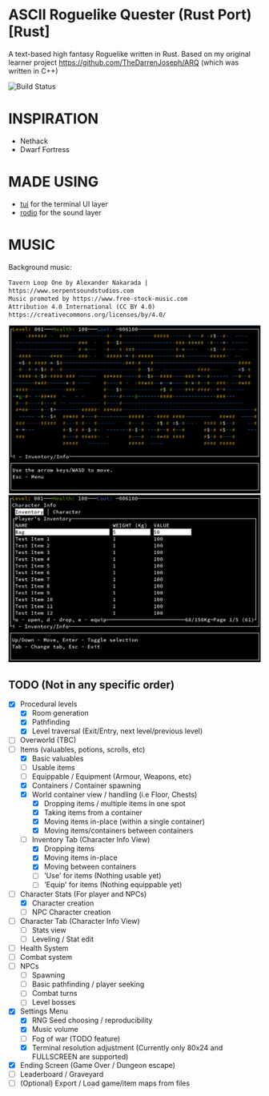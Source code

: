 ASCII Roguelike Quester (Rust Port) [Rust]
=============================================================

A text-based high fantasy Roguelike written in Rust.
Based on my original learner project https://github.com/TheDarrenJoseph/ARQ (which was written in C++)


![Build Status](https://github.com/TheDarrenJoseph/ARQ-Rust/actions/workflows/main-build.yml/badge.svg)

INSPIRATION
=======
- Nethack
- Dwarf Fortress

MADE USING
=======
- [tui](https://github.com/fdehau/tui-rs) for the terminal UI layer
- [rodio](https://github.com/RustAudio/rodio) for the sound layer


MUSIC
======
Background music:
```
Tavern Loop One by Alexander Nakarada | https://www.serpentsoundstudios.com
Music promoted by https://www.free-stock-music.com
Attribution 4.0 International (CC BY 4.0)
https://creativecommons.org/licenses/by/4.0/
```

![Main map dev screenshot](images/map-view-80-25-example.png)
![Inventory view dev screenshot](images/inventory-view-80-25-example.png)

TODO (Not in any specific order)
----
- [X] Procedural levels
    - [X] Room generation
    - [X] Pathfinding
    - [X] Level traversal (Exit/Entry, next level/previous level)
- [ ] Overworld (TBC)
- [ ] Items (valuables, potions, scrolls, etc)
    - [X] Basic valuables
    - [ ] Usable items
    - [ ] Equippable / Equipment (Armour, Weapons, etc)
    - [X] Containers / Container spawning
    - [X] World container view / handling (i.e Floor, Chests)
        - [X] Dropping items / multiple items in one spot
        - [X] Taking items from a container
        - [X] Moving items in-place (within a single container)
        - [X] Moving items/containers between containers
    - [ ] Inventory Tab (Character Info View)
        - [X] Dropping items
        - [X] Moving items in-place
        - [X] Moving between containers
        - [ ] 'Use' for items (Nothing usable yet)
        - [ ] 'Equip' for items (Nothing equippable yet)
- [ ] Character Stats (For player and NPCs)
    - [X] Character creation
    - [ ] NPC Character creation
- [ ] Character Tab (Character Info View)
    - [ ] Stats view
    - [ ] Leveling / Stat edit
- [ ] Health System
- [ ] Combat system
- [ ] NPCs
    - [ ] Spawning
    - [ ] Basic pathfinding / player seeking
    - [ ] Combat turns
    - [ ] Level bosses
- [X] Settings Menu
  - [X] RNG Seed choosing / reproducibility
  - [X] Music volume
  - [ ] Fog of war (TODO feature) 
  - [X] Terminal resolution adjustment (Currently only 80x24 and FULLSCREEN are supported)
- [X] Ending Screen (Game Over / Dungeon escape)
- [ ] Leaderboard / Graveyard
- [ ] (Optional) Export / Load game/item maps from files
